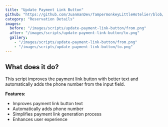 ```yaml
---
title: "Update Payment Link Button"
github: "https://github.com/JuanmanDev/TampermonkeyLittleHotelier/blob/main/frontdesk/reservationDetails/updateGeneratePaymentLinkButton.user.js"
category: "Reservation Details"
images:
  before: "/images/scripts/update-payment-link-button/from.png"
  after: "/images/scripts/update-payment-link-button/to.png"
  gallery:
    - "/images/scripts/update-payment-link-button/from.png"
    - "/images/scripts/update-payment-link-button/to.png"
---
```


## What does it do?

This script improves the payment link button with better text and automatically adds the phone number from the input field.

**Features:**
- Improves payment link button text
- Automatically adds phone number
- Simplifies payment link generation process
- Enhances user experience
